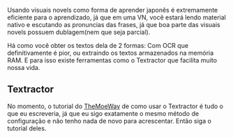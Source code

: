 Usando visuais novels como forma de aprender japonês é extremamente eficiente para o aprendizado, já que em uma VN, você estará lendo material nativo e escutando as pronuncias das frases, já que boa parte das visuais novels possuem dublagem(nem que seja parcial).

Há como você obter os textos dela de 2 formas: Com OCR que definitivamente é pior, ou extraindo os textos armazenados na memória RAM. E para isso existe ferramentas como o Textractor que facilita muito nossa vida.

## Textractor

No momento, o tutorial do [TheMoeWay](http://learnjapanese.moe/vn/) de como usar o Textractor é tudo o que eu escreveria, já que eu sigo exatamente o mesmo método de configuração e não tenho nada de novo para acrescentar. Então siga o tutorial deles.
